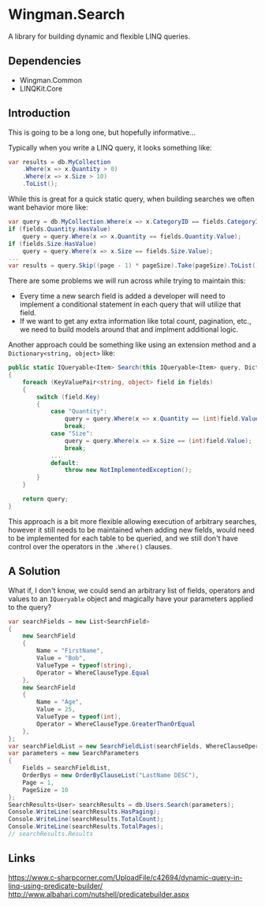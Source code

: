 # Wingman.Search

A library for building dynamic and flexible LINQ queries.

## Dependencies

* Wingman.Common
* LINQKit.Core

## Introduction

This is going to be a long one, but hopefully informative...

Typically when you write a LINQ query, it looks something like:

```c#
var results = db.MyCollection
    .Where(x => x.Quantity > 0)
    .Where(x => x.Size > 10)
    .ToList();
```

While this is great for a quick static query, when building searches we often want behavior more like:

```c#
var query = db.MyCollection.Where(x => x.CategoryID == fields.CategoryID);
if (fields.Quantity.HasValue)
    query = query.Where(x => x.Quantity == fields.Quantity.Value);
if (fields.Size.HasValue)
    query = query.Where(x => x.Size == fields.Size.Value);
...
var results = query.Skip((page - 1) * pageSize).Take(pageSize).ToList();
```

There are some problems we will run across while trying to maintain this:

* Every time a new search field is added a developer will need to implement a conditional statement in each query that will utilize that field.
* If we want to get any extra information like total count, pagination, etc., we need to build models around that and implment additional logic.

Another approach could be something like using an extension method and a `Dictionary<string, object>` like:

```c#
public static IQueryable<Item> Search(this IQueryable<Item> query, Dictionary<string, object> fields)
{
    foreach (KeyValuePair<string, object> field in fields)
    {
        switch (field.Key)
        {
            case "Quantity":
                query = query.Where(x => x.Quantity == (int)field.Value);
                break;
            case "Size":
                query = query.Where(x => x.Size == (int)field.Value);
                break;
            ...
            default:
                throw new NotImplementedException();
        }
    }

    return query;
}
```

This approach is a bit more flexible allowing execution of arbitrary searches, however it still needs to be
maintained when adding new fields, would need to be implemented for each table to be queried, and we still
don't have control over the operators in the `.Where()` clauses.

## A Solution

What if, I don't know, we could send an arbitrary list of fields, operators and values to an `IQueryable`
object and magically have your parameters applied to the query?

```c#
var searchFields = new List<SearchField>
{
    new SearchField
    {
        Name = "FirstName",
        Value = "Bob",
        ValueType = typeof(string),
        Operator = WhereClauseType.Equal
    },
    new SearchField
    {
        Name = "Age",
        Value = 25,
        ValueType = typeof(int),
        Operator = WhereClauseType.GreaterThanOrEqual
    },
};
var searchFieldList = new SearchFieldList(searchFields, WhereClauseOperator.AND);
var parameters = new SearchParameters
{
    Fields = searchFieldList,
    OrderBys = new OrderByClauseList("LastName DESC"),
    Page = 1,
    PageSize = 10
};
SearchResults<User> searchResults = db.Users.Search(parameters);
Console.WriteLine(searchResults.HasPaging);
Console.WriteLine(searchResults.TotalCount);
Console.WriteLine(searchResults.TotalPages);
// searchResults.Results
```


## Links

<https://www.c-sharpcorner.com/UploadFile/c42694/dynamic-query-in-linq-using-predicate-builder/>
<http://www.albahari.com/nutshell/predicatebuilder.aspx>
